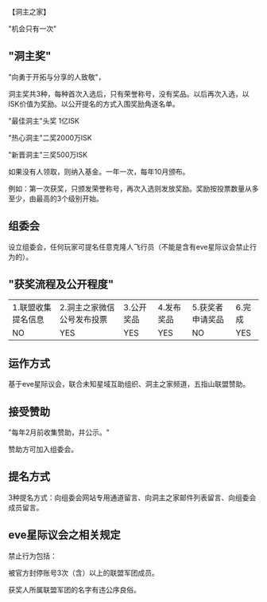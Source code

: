 【洞主之家】

"机会只有一次"

"洞主奖"
---

"向勇于开拓与分享的人致敬"，

洞主奖共3种，每种首次入选后，只有荣誉称号，没有奖品。以后再次入选，以ISK价值为奖励。以公开提名的方式入围奖励角逐名单。

"最佳洞主"头奖 1亿ISK

"热心洞主"二奖2000万ISK

"新晋洞主"三奖500万ISK

如果没有人领取，则纳入基金。一年一次，每年10月颁布。

例如：第一次获奖，只颁发荣誉称号，再次入选则发放奖励。奖励按投票数量从多至少，由最高的3个级别开始。

组委会
---
设立组委会，任何玩家可提名任意克隆人飞行员（不能是含有eve星际议会禁止行为的）。

"获奖流程及公开程度"
---

<table>
    <tr>
        <td>1.联盟收集提名信息</td><td>2.洞主之家微信公号发布投票</td><td>3.公开奖品</td><td>4.发布奖品</td><td>5.获奖者申请奖品</td><td>6.完成</td>
    </tr>
    <tr>
        <td>NO</td><td>YES</td><td>YES</td><td>YES</td><td>NO</td><td>YES</td>
    </tr>
</table>

运作方式
---
基于eve星际议会，联合未知星域互助组织、洞主之家频道，五指山联盟赞助。

接受赞助 
---
"每年2月前收集赞助，并公示。"

赞助方可加入组委会。

提名方式
---
3种提名方式：向组委会网站专用通道留言、向洞主之家邮件列表留言、向组委会成员留言。

eve星际议会之相关规定
---
禁止行为包括：

被官方封停账号3次（含）以上的联盟军团成员。

获奖人所属联盟军团的名字有违公序良俗。